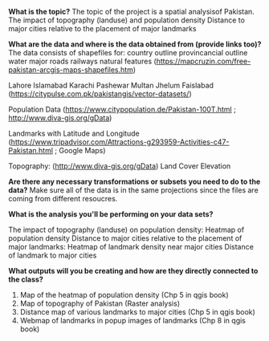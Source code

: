 **What is the topic?**
The topic of the project is a spatial analysisof Pakistan. 
  The impact of topography (landuse) and population density
  Distance to major cities relative to the placement of major landmarks

**What are the data and where is the data obtained from (provide links too)?**
The data consists of shapefiles for:
country outline
provincancial outline
water 
major roads
railways
natural features 
(https://mapcruzin.com/free-pakistan-arcgis-maps-shapefiles.htm) 

Lahore 
Islamabad
Karachi
Pashewar
Multan
Jhelum
Faislabad 
(https://citypulse.com.pk/pakistangis/vector-datasets/)

Population Data (https://www.citypopulation.de/Pakistan-100T.html ; http://www.diva-gis.org/gData)

Landmarks with Latitude and Longitude (https://www.tripadvisor.com/Attractions-g293959-Activities-c47-Pakistan.html ; Google Maps)

Topography: (http://www.diva-gis.org/gData)
  Land Cover
  Elevation
  
**Are there any necessary transformations or subsets you need to do to the data?**
Make sure all of the data is in the same projections since the files are coming from different resoucres. 

**What is the analysis you'll be performing on your data sets?**

The impact of topography (landuse) on population density:
  Heatmap of population density 
 Distance to major cities relative to the placement of major landmarks:
  Heatmap of landmark density near major cities
  Distance of landmark to major cities
  
**What outputs will you be creating and how are they directly connected to the class?**
1. Map of the heatmap of population density (Chp 5 in qgis book)
2. Map of topography of Pakistan (Raster analysis)
3. Distance map of various landmarks to major cities (Chp 5 in qgis book)
4. Webmap of landmarks in popup images of landmarks (Chp 8 in qgis book)
